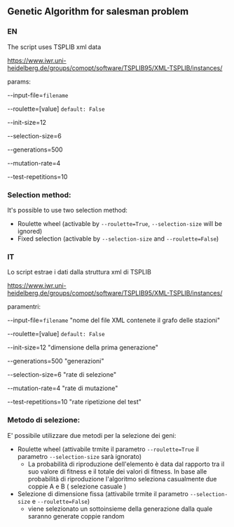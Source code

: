 ## Genetic Algorithm for salesman problem

### EN

The script uses TSPLIB xml data

https://www.iwr.uni-heidelberg.de/groups/comopt/software/TSPLIB95/XML-TSPLIB/instances/

params:

--input-file=`filename`

--roulette=[value] `default: False`

--init-size=12 

--selection-size=6 

--generations=500 

--mutation-rate=4

--test-repetitions=10

### Selection method:

It's possible to use two selection method:
- Roulette wheel (activable by `--roulette=True`, `--selection-size` will be ignored)
- Fixed selection (activable by `--selection-size` and `--roulette=False`)
  
### IT

Lo script estrae i dati dalla struttura xml di TSPLIB

https://www.iwr.uni-heidelberg.de/groups/comopt/software/TSPLIB95/XML-TSPLIB/instances/

paramentri:

--input-file=`filename` "nome del file XML contenete il grafo delle stazioni"

--roulette=[value] `default: False`

--init-size=12 "dimensione della prima generazione"

--generations=500 "generazioni" 

--selection-size=6 "rate di selezione"

--mutation-rate=4 "rate di mutazione"

--test-repetitions=10 "rate ripetizione del test"

### Metodo di selezione:

E' possibile utilizzare due metodi per la selezione dei geni:
- Roulette wheel (attivabile trmite il parametro `--roulette=True` il parametro `--selection-size` sarà ignorato)
    - La probabilità di riproduzione dell'elemento è data dal rapporto tra il suo valore di fitness e il totale dei valori di fitness. In base alle probabilità di riproduzione l'algoritmo seleziona casualmente due coppie A e B ( selezione casuale )
- Selezione di dimensione fissa (attivabile trmite il parametro `--selection-size` e `--roulette=False`)
    - viene selezionato un sottoinsieme della generazione dalla quale saranno generate coppie random
     
    